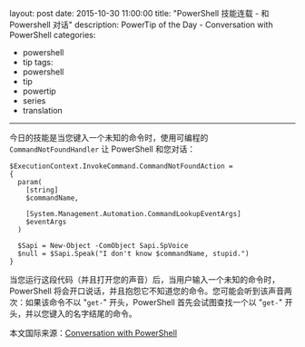 ﻿layout: post
date: 2015-10-30 11:00:00
title: "PowerShell 技能连载 - 和 Powershell 对话"
description: PowerTip of the Day - Conversation with PowerShell
categories:
- powershell
- tip
tags:
- powershell
- tip
- powertip
- series
- translation
---
今日的技能是当您键入一个未知的命令时，使用可编程的 `CommandNotFoundHandler` 让 PowerShell 和您对话：

    $ExecutionContext.InvokeCommand.CommandNotFoundAction =
    {
      param(
        [string]
        $commandName,
    
        [System.Management.Automation.CommandLookupEventArgs]
        $eventArgs
      )
    
      $Sapi = New-Object -ComObject Sapi.SpVoice
      $null = $Sapi.Speak("I don't know $commandName, stupid.")
    }

当您运行这段代码（并且打开您的声音）后，当用户输入一个未知的命令时，PowerShell 将会开口说话，并且抱怨它不知道您的命令。您可能会听到该声音两次：如果该命令不以 "`get-`" 开头，PowerShell 首先会试图查找一个以 "`get-`" 开头，并以您键入的名字结尾的命令。

<!--more-->
本文国际来源：[Conversation with PowerShell](http://powershell.com/cs/blogs/tips/archive/2015/10/30/conversation-with-powershell.aspx)
